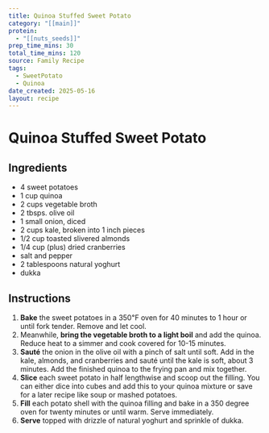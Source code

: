 ```yaml
---
title: Quinoa Stuffed Sweet Potato
category: "[[main]]"
protein:
  - "[[nuts_seeds]]"
prep_time_mins: 30
total_time_mins: 120
source: Family Recipe
tags:
  - SweetPotato
  - Quinoa
date_created: 2025-05-16
layout: recipe
---
```


# Quinoa Stuffed Sweet Potato

## Ingredients

- 4 sweet potatoes
- 1 cup quinoa
- 2 cups vegetable broth
- 2 tbsps. olive oil
- 1 small onion, diced
- 2 cups kale, broken into 1 inch pieces
- 1/2 cup toasted slivered almonds
- 1/4 cup (plus) dried cranberries
- salt and pepper
- 2 tablespoons natural yoghurt
- dukka

## Instructions

1. **Bake** the sweet potatoes in a 350℉ oven for 40 minutes to 1 hour or until fork tender. Remove and let cool.
2. Meanwhile, **bring the vegetable broth to a light boil** and add the quinoa. Reduce heat to a simmer and cook covered for 10-15 minutes.
3. **Sauté** the onion in the olive oil with a pinch of salt until soft. Add in the kale, almonds, and cranberries and sauté until the kale is soft, about 3 minutes. Add the finished quinoa to the frying pan and mix together.
4. **Slice** each sweet potato in half lengthwise and scoop out the filling. You can either dice into cubes and add this to your quinoa mixture or save for a later recipe like soup or mashed potatoes.
5. **Fill** each potato shell with the quinoa filling and bake in a 350 degree oven for twenty minutes or until warm. Serve immediately.
6. **Serve** topped with drizzle of natural yoghurt and sprinkle of dukka.


